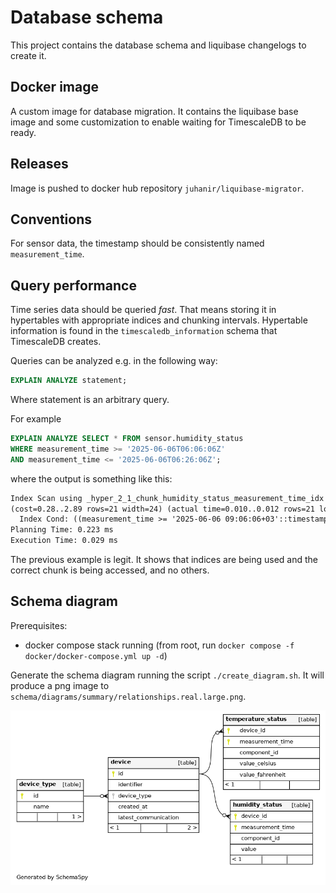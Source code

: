 # Database schema

This project contains the database schema and liquibase changelogs to create it.

## Docker image

A custom image for database migration. It contains the liquibase base image and some customization to enable waiting for TimescaleDB to be ready.

## Releases

Image is pushed to docker hub repository `juhanir/liquibase-migrator`.

## Conventions

For sensor data, the timestamp should be consistently named `measurement_time`.

## Query performance

Time series data should be queried _fast_. That means storing it in hypertables with appropriate indices and chunking intervals. Hypertable information is found in the `timescaledb_information` schema that TimescaleDB creates.

Queries can be analyzed e.g. in the following way:

```sql
EXPLAIN ANALYZE statement;
```

Where statement is an arbitrary query.

For example
```sql
EXPLAIN ANALYZE SELECT * FROM sensor.humidity_status
WHERE measurement_time >= '2025-06-06T06:06:06Z'
AND measurement_time <= '2025-06-06T06:26:06Z';
```

where the output is something like this:
```txt
Index Scan using _hyper_2_1_chunk_humidity_status_measurement_time_idx on _hyper_2_1_chunk
(cost=0.28..2.89 rows=21 width=24) (actual time=0.010..0.012 rows=21 loops=1)
  Index Cond: ((measurement_time >= '2025-06-06 09:06:06+03'::timestamp with time zone) AND (measurement_time <= '2025-06-06 09:26:06+03'::timestamp with time zone))
Planning Time: 0.223 ms
Execution Time: 0.029 ms
```

The previous example is legit. It shows that indices are being used and the correct chunk is being accessed, and no others.

## Schema diagram

Prerequisites:
- docker compose stack running (from root, run `docker compose -f docker/docker-compose.yml up -d`)

Generate the schema diagram running the script `./create_diagram.sh`. It will produce a png image to `schema/diagrams/summary/relationships.real.large.png`.

![Diagram](./schema/diagrams/summary/relationships.real.large.png)